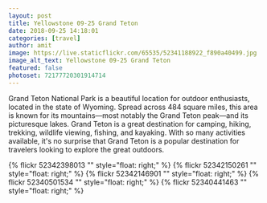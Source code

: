 ```yaml
---
layout: post
title: Yellowstone 09-25 Grand Teton
date: 2018-09-25 14:18:01
categories: [travel]
author: amit
image: https://live.staticflickr.com/65535/52341188922_f890a40499.jpg
image_alt_text: Yellowstone 09-25 Grand Teton
featured: false
photoset: 72177720301914714
---
```



Grand Teton National Park is a beautiful location for outdoor enthusiasts, located in the state of Wyoming. Spread across 484 square miles, this area is known for its mountains—most notably the Grand Teton peak—and its picturesque lakes. Grand Teton is a great destination for camping, hiking, trekking, wildlife viewing, fishing, and kayaking. With so many activities available, it's no surprise that Grand Teton is a popular destination for travelers looking to explore the great outdoors.

{% 
  flickr 52342398013 "" style="float: right;"
   %}
{% 
  flickr 52342150261 "" style="float: right;"
   %}
{% 
  flickr 52342146901 "" style="float: right;"
   %}
{% 
  flickr 52340501534 "" style="float: right;"
   %}
{% 
  flickr 52340441463 "" style="float: right;"
   %}

  
